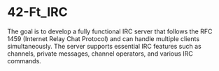 # 42-Ft_IRC
The goal is to develop a fully functional IRC server that follows the RFC 1459 (Internet Relay Chat Protocol) and can handle multiple clients simultaneously. The server supports essential IRC features such as channels, private messages, channel operators, and various IRC commands.

